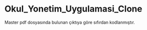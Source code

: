 # Okul_Yonetim_Uygulamasi_Clone #

Master pdf dosyasında bulunan çıktıya göre sıfırdan kodlanmıştır.
